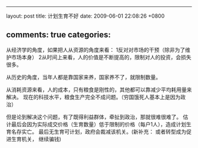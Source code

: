 
---
layout: post
title: 计划生育不好
date: 2009-06-01 22:08:26 +0800

comments: true
categories: 
---
从经济学的角度，如果把人从资源的角度来看：
1反对对市场的干预（除非为了维护市场本身）
2从时间上来看，人的价值是不断提高的，限制对人的投资，会损失很多。

从历史的角度，当年人都是靠国家来养，国家养不了，就限制数量。

从消耗资源来看，人的成本，只有粮食是刚性的，其他都可以靠减少平均耗用量来解决。
现在的科技水平，粮食生产完全不成问题。（穷国饿死人基本上是因为政治）

但是论到解决这个问题，有了既得利益群体，牵扯到政治，那就很难很难了。
估计最后会因为实际成交价格（生育数量）低于限制的价格（每户1人），造成计划生育名存实亡。
最后无生育可计划，政府会裁减该机关。(新补充： 或者转型成为促进生育机关，
继续骗钱)
